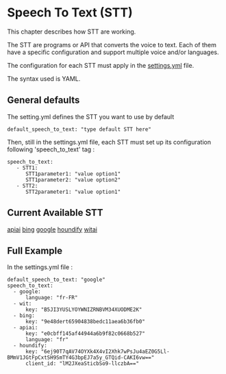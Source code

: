# Speech To Text (STT)

This chapter describes how STT are working.

The STT are programs or API that converts the voice to text.
Each of them have a specific configuration and support multiple voice and/or languages.

The configuration for each STT must apply in the [settings.yml](settings.md) file.

The syntax used is YAML.

## General defaults

The setting.yml defines the STT you want to use by default
```
default_speech_to_text: "type default STT here"
```

Then, still in the settings.yml file, each STT must set up its configuration following 'speech_to_text' tag :
```
speech_to_text:
   - STT1:
      STT1parameter1: "value option1"
      STT1parameter2: "value option2"
   - STT2:
      STT2parameter1: "value option1"
```

## Current Available STT

[apiai](../stt/apiai/README.md)
[bing](../stt/bing/README.md)
[google](../stt/google/README.md)
[houndify](../stt/houndify/README.md)
[witai](../stt/wit/README.md)

## Full Example

In the settings.yml file :

```
default_speech_to_text: "google"
speech_to_text:
  - google:
      language: "fr-FR"
  - wit:
      key: "B5JI3YUSLYOYWNIZRNBVM34XUODME2K"
  - bing:
      key: "9e48dert65904838bedc11aea6b36fb0"
  - apiai:
      key: "e0cbff145af44944a6b9f82c0668b527"
      language: "fr"
  - houndify:
      key: "6ej90T7qAV74OYXk4X4vI2Xhk7wPsJu4aEZ0G5Ll-BMmV1JGtFpCxtSH9SmTY4G3bpEJ7a5y_GTQid-CAKI6vw=="
      client_id: "lM2JXeaSticbSo9-llczbA=="

```
